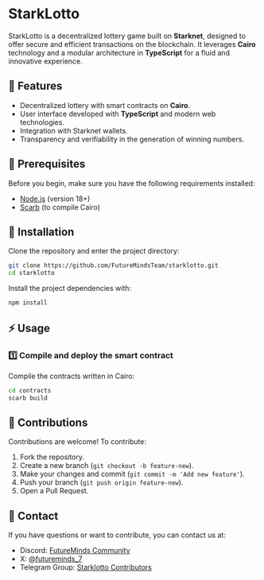 # StarkLotto

StarkLotto is a decentralized lottery game built on **Starknet**, designed to offer secure and efficient transactions on the blockchain. It leverages **Cairo** technology and a modular architecture in **TypeScript** for a fluid and innovative experience.

## 🚀 Features

- Decentralized lottery with smart contracts on **Cairo**.
- User interface developed with **TypeScript** and modern web technologies.
- Integration with Starknet wallets.
- Transparency and verifiability in the generation of winning numbers.

## 📜 Prerequisites

Before you begin, make sure you have the following requirements installed:

- [Node.js](https://nodejs.org/) (version 18+)
- [Scarb](https://github.com/software-mansion/scarb) (to compile Cairo)

## 🔧 Installation

Clone the repository and enter the project directory:

```sh
git clone https://github.com/FutureMindsTeam/starklotto.git
cd starklotto
```

Install the project dependencies with:

```sh
npm install
```

## ⚡ Usage

### 1️⃣ Compile and deploy the smart contract

Compile the contracts written in Cairo:

```sh
cd contracts
scarb build
```

## 📝 Contributions

Contributions are welcome! To contribute:
1. Fork the repository.
2. Create a new branch (`git checkout -b feature-new`).
3. Make your changes and commit (`git commit -m 'Add new feature'`).
4. Push your branch (`git push origin feature-new`).
5. Open a Pull Request.

## 🤝 Contact

If you have questions or want to contribute, you can contact us at:
- Discord: [FutureMinds Community](https://discord.gg/ZAhZZDYn)
- X: [@futureminds_7](https://x.com/futureminds_7)
- Telegram Group: [Starklotto Contributors](https://t.me/StarklottoContributors)
